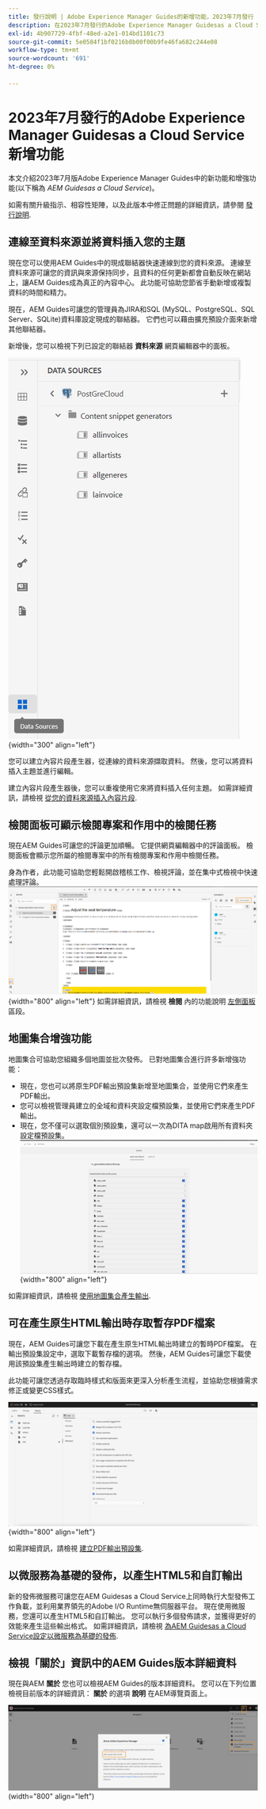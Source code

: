 ```yaml
---
title: 發行說明 | Adobe Experience Manager Guides的新增功能，2023年7月發行
description: 在2023年7月發行的Adobe Experience Manager Guidesas a Cloud Service中瞭解新功能和增強功能
exl-id: 4b907729-4fbf-48ed-a2e1-014bd1101c73
source-git-commit: 5e0584f1bf0216b8b00f00b9fe46fa682c244e08
workflow-type: tm+mt
source-wordcount: '691'
ht-degree: 0%

---
```


# 2023年7月發行的Adobe Experience Manager Guidesas a Cloud Service新增功能

本文介紹2023年7月版Adobe Experience Manager Guides中的新功能和增強功能(以下稱為 *AEM Guidesas a Cloud Service*)。

如需有關升級指示、相容性矩陣，以及此版本中修正問題的詳細資訊，請參閱 [發行說明](release-notes-2023.7.0.md).

## 連線至資料來源並將資料插入您的主題

現在您可以使用AEM Guides中的現成聯結器快速連線到您的資料來源。 連線至資料來源可讓您的資訊與來源保持同步，且資料的任何更新都會自動反映在網站上，讓AEM Guides成為真正的內容中心。 此功能可協助您節省手動新增或複製資料的時間和精力。

現在，AEM Guides可讓您的管理員為JIRA和SQL (MySQL、PostgreSQL、SQL Server、SQLite)資料庫設定現成的聯結器。 它們也可以藉由擴充預設介面來新增其他聯結器。

新增後，您可以檢視下列已設定的聯結器 **資料來源** 網頁編輯器中的面板。

![](assets/code-snippet-generator.png){width="300" align="left"}

您可以建立內容片段產生器，從連線的資料來源擷取資料。 然後，您可以將資料插入主題並進行編輯。

建立內容片段產生器後，您可以重複使用它來將資料插入任何主題。 如需詳細資訊，請檢視 [從您的資料來源插入內容片段](../user-guide/web-editor-content-snippet.md).



## 檢閱面板可顯示檢閱專案和作用中的檢閱任務

現在AEM Guides可讓您的評論更加順暢。 它提供網頁編輯器中的評論面板。 檢閱面板會顯示您所屬的檢閱專案中的所有檢閱專案和作用中檢閱任務。

身為作者，此功能可協助您輕鬆開啟稽核工作、檢視評論，並在集中式檢視中快速處理評論。
![](assets/active-review-task-comments.png){width="800" align="left"}
如需詳細資訊，請檢視 **檢閱** 內的功能說明 [左側面板](../user-guide/web-editor-features.md#id2051EA0M0HS) 區段。


## 地圖集合增強功能

地圖集合可協助您組織多個地圖並批次發佈。 已對地圖集合進行許多新增強功能：

- 現在，您也可以將原生PDF輸出預設集新增至地圖集合，並使用它們來產生PDF輸出。
- 您可以檢視管理員建立的全域和資料夾設定檔預設集，並使用它們來產生PDF輸出。
- 現在，您不僅可以選取個別預設集，還可以一次為DITA map啟用所有資料夾設定檔預設集。
  ![](assets/edit-map-collection.png){width="800" align="left"}

如需詳細資訊，請檢視 [使用地圖集合產生輸出](../user-guide/generate-output-use-map-collection-output-generation.md).

## 可在產生原生HTML輸出時存取暫存PDF檔案

現在，AEM Guides可讓您下載在產生原生HTML輸出時建立的暫時PDF檔案。 在輸出預設集設定中，選取下載暫存檔的選項。  然後，AEM Guides可讓您下載使用該預設集產生輸出時建立的暫存檔。

此功能可讓您透過存取臨時樣式和版面來更深入分析產生流程，並協助您根據需求修正或變更CSS樣式。

![](assets/native-pdf-advanced-settings.png){width="800" align="left"}

如需詳細資訊，請檢視 [建立PDF輸出預設集](../web-editor/native-pdf-web-editor.md#create-output-preset).

## 以微服務為基礎的發佈，以產生HTML5和自訂輸出

新的發佈微服務可讓您在AEM Guidesas a Cloud Service上同時執行大型發佈工作負載，並利用業界領先的Adobe I/O Runtime無伺服器平台。 現在使用微服務，您還可以產生HTML5和自訂輸出。
您可以執行多個發佈請求，並獲得更好的效能來產生這些輸出格式。
如需詳細資訊，請檢視 [為AEM Guidesas a Cloud Service設定以微服務為基礎的發佈](../knowledge-base/publishing/configure-microservices.md).

## 檢視「關於」資訊中的AEM Guides版本詳細資料

現在與AEM **關於** 您也可以檢視AEM Guides的版本詳細資料。 您可以在下列位置檢視目前版本的詳細資訊： **關於** 的選項 **說明** 在AEM導覽頁面上。

![](assets/about-aem-help.png)(width=&quot;800&quot; align=&quot;left&quot;)

